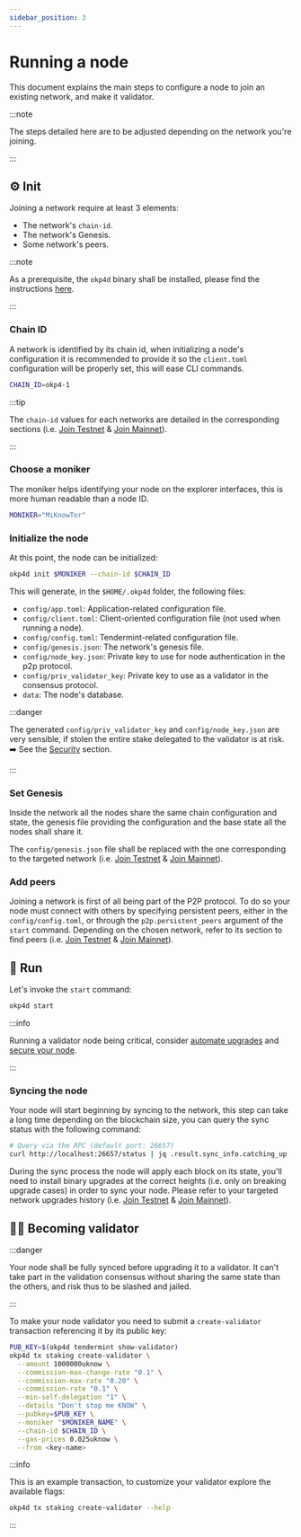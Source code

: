 ```yaml
---
sidebar_position: 3
---
```


# Running a node

This document explains the main steps to configure a node to join an existing network, and make it validator.

:::note

The steps detailed here are to be adjusted depending on the network you're joining.

:::

## ⚙️ Init

Joining a network require at least 3 elements:

- The network's `chain-id`.
- The network's Genesis.
- Some network's peers.

:::note

As a prerequisite, the `okp4d` binary shall be installed, please find the instructions [here](installation.md).

:::

### Chain ID

A network is identified by its chain id, when initializing a node's configuration it is recommended to provide it so the `client.toml` configuration will be properly set, this will ease CLI commands.

```sh
CHAIN_ID=okp4-1
```

:::tip

The `chain-id` values for each networks are detailed in the corresponding sections (i.e. [Join Testnet](join-testnet.md#node-configuration) & [Join Mainnet](join-mainnet.md#node-configuration)).

:::

### Choose a moniker

The moniker helps identifying your node on the explorer interfaces, this is more human readable than a node ID.

```sh
MONIKER="MiKnowTor"
```

### Initialize the node

At this point, the node can be initialized:

```sh
okp4d init $MONIKER --chain-id $CHAIN_ID
```

This will generate, in the `$HOME/.okp4d` folder, the following files:

- `config/app.toml`: Application-related configuration file.
- `config/client.toml`: Client-oriented configuration file (not used when running a node).
- `config/config.toml`: Tendermint-related configuration file.
- `config/genesis.json`: The network's genesis file.
- `config/node_key.json`: Private key to use for node authentication in the p2p protocol.
- `config/priv_validator_key`: Private key to use as a validator in the consensus protocol.
- `data`: The node's database.

:::danger

The generated `config/priv_validator_key` and `config/node_key.json` are very sensible, if stolen the entire stake delegated to the validator is at risk.
➡️ See the [Security](security.md) section.

:::

### Set Genesis

Inside the network all the nodes share the same chain configuration and state, the genesis file providing the configuration and the base state all the nodes shall share it.

The `config/genesis.json` file shall be replaced with the one corresponding to the targeted network (i.e. [Join Testnet](join-testnet.md#genesis) & [Join Mainnet](join-mainnet.md#genesis)).

### Add peers

Joining a network is first of all being part of the P2P protocol. To do so your node must connect with others by specifying persistent peers, either in the `config/config.toml`, or through the `p2p.persistent_peers` argument of the `start` command. Depending on the chosen network, refer to its section to find peers (i.e. [Join Testnet](join-testnet.md#peers) & [Join Mainnet](join-mainnet.md#peers)).

## 🚀 Run

Let's invoke the `start` command:

```sh
okp4d start
```

:::info

Running a validator node being critical, consider [automate upgrades](upgrade.md) and [secure your node](security.md).

:::

### Syncing the node

Your node will start beginning by syncing to the network, this step can take a long time depending on the blockchain size, you can query the sync status with the following command:

```sh
# Query via the RPC (default port: 26657)
curl http://localhost:26657/status | jq .result.sync_info.catching_up
```

During the sync process the node will apply each block on its state, you'll need to install binary upgrades at the correct heights (i.e. only on breaking upgrade cases) in order to sync your node. Please refer to your targeted network upgrades history (i.e. [Join Testnet](join-testnet.md#upgrades) & [Join Mainnet](join-mainnet.md#upgrades)).

## 👨‍⚖️ Becoming validator

:::danger

Your node shall be fully synced before upgrading it to a validator. It can't take part in the validation consensus without sharing the same state than the others, and risk thus to be slashed and jailed.

:::

To make your node validator you need to submit a `create-validator` transaction referencing it by its public key:

```sh
PUB_KEY=$(okp4d tendermint show-validator)
okp4d tx staking create-validator \
  --amount 1000000uknow \
  --commission-max-change-rate "0.1" \
  --commission-max-rate "0.20" \
  --commission-rate "0.1" \
  --min-self-delegation "1" \
  --details "Don't stop me KNOW" \
  --pubkey=$PUB_KEY \
  --moniker "$MONIKER_NAME" \
  --chain-id $CHAIN_ID \
  --gas-prices 0.025uknow \
  --from <key-name>
```

:::info

This is an example transaction, to customize your validator explore the available flags:

```sh
okp4d tx staking create-validator --help
```

:::
